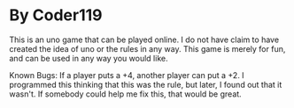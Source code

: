# By Coder119

This is an uno game that can be played online. I do not have claim to have created the idea of uno or the rules in any way. This game is merely for fun, and can be used in any way you would like. 

Known Bugs: If a player puts a +4, another player can put a +2. I programmed this thinking that this was the rule, but later, I found out that it wasn't. If somebody could help me fix this, that would be great.
